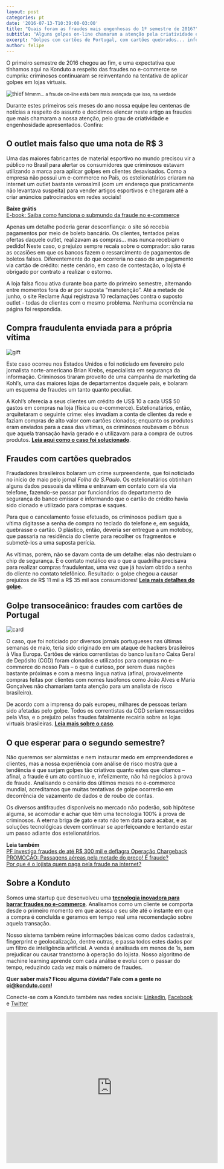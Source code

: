 ```yaml
---
layout: post
categories: pt
date: '2016-07-13-T10:39:00-03:00'
title: "Quais foram as fraudes mais engenhosas do 1º semestre de 2016?"
subtitle: "Alguns golpes on-line chamaram a atenção pela criatividade e audácia dos criminosos"
excerpt: "Golpes com cartões de Portugal, com cartões quebrados... infelizmente, temos que admitir: fraudadores foram criativos"
author: felipe
---
```


O primeiro semestre de 2016 chegou ao fim, e uma expectativa que tínhamos aqui na Konduto a respeito das fraudes no e-commerce se cumpriu: criminosos continuaram se reinventando na tentativa de aplicar golpes em lojas virtuais. 

![thief](/images/160713-thief.gif)
<small>Mmmm... a fraude on-line está bem mais avançada que isso, na verdade</small>

Durante estes primeiros seis meses do ano nossa equipe leu centenas de notícias a respeito do assunto e decidimos elencar neste artigo as fraudes que mais chamaram a nossa atenção, pelo grau de criatividade e engenhosidade apresentados. Confira:

## O outlet mais falso que uma nota de R$ 3

Uma das maiores fabricantes de material esportivo no mundo precisou vir a público no Brasil para alertar os consumidores que criminosos estavam utilizando a marca para aplicar golpes em clientes desavisados. Como a empresa não possui um e-commerce no País, os estelionatários criaram na internet um outlet bastante verossímil (com um endereço que praticamente não levantava suspeita) para vender artigos esportivos e chegaram até a criar anúncios patrocinados em redes sociais! 

**Baixe grátis**  
[E-book: Saiba como funciona o submundo da fraude no e-commerce](http://ebooks.konduto.com/submundo-da-fraude?utm_source=konduto&utm_medium=blog&utm_campaign=conteudo-top4)

Apenas um detalhe poderia gerar desconfiança: o site só recebia pagamentos por meio de boleto bancário. Os clientes, tentados pelas ofertas daquele outlet, realizavam as compras… mas nunca recebiam o pedido! Neste caso, o prejuízo sempre recaía sobre o comprador: são raras as ocasiões em que os bancos fazem o ressarcimento de pagamentos de boletos falsos. Diferentemente do que ocorreria no caso de um pagamento via cartão de crédito: neste cenário, em caso de contestação, o lojista é obrigado por contrato a realizar o estorno. 

A loja falsa ficou ativa durante boa parte do primeiro semestre, alternando entre momentos fora do ar por suposta “manutenção”. Até a metade de junho, o site Reclame Aqui registrava 10 reclamações contra o suposto outlet - todas de clientes com o mesmo problema. Nenhuma ocorrência na página foi respondida. 

## Compra fraudulenta enviada para a própria vítima

![gift](/images/160713-gift.png)

Este caso ocorreu nos Estados Unidos e foi noticiado em fevereiro pelo jornalista norte-americano Brian Krebs, especialista em segurança da informação. Criminosos tiraram proveito de uma campanha de marketing da Kohl’s, uma das maiores lojas de departamentos daquele país, e bolaram um esquema de fraudes um tanto quanto peculiar.

A Kohl’s oferecia a seus clientes um crédito de US$ 10 a cada US$ 50 gastos em compras na loja (física ou e-commerce). Estelionatários, então, arquitetaram o seguinte crime: eles invadiam a conta de clientes da rede e faziam compras de alto valor com cartões clonados; enquanto os produtos eram enviados para a casa das vítimas, os criminosos roubavam o bônus que aquela transação havia gerado e o utilizavam para a compra de outros produtos. **[Leia aqui como o caso foi solucionado](https://blog.konduto.com/pt/2016/02/fraude-bizarra-kohls-eua/?utm_source=konduto&utm_medium=blog&utm_campaign=conteudo-top4)**.

## Fraudes com cartões quebrados

Fraudadores brasileiros bolaram um crime surpreendente, que foi noticiado no início de maio pelo jornal *Folha de S.Paulo*. Os estelionatários obtinham alguns dados pessoais da vítima e entravam em contato com ela via telefone, fazendo-se passar por funcionários do departamento de segurança do banco emissor e informando que o cartão de crédito havia sido clonado e utilizado para compras e saques.

Para que o cancelamento fosse efetuado, os criminosos pediam que a vítima digitasse a senha de compra no teclado do telefone e, em seguida, quebrasse o cartão. O plástico, então, deveria ser entregue a um motoboy, que passaria na residência do cliente para recolher os fragmentos e submetê-los a uma suposta perícia.

As vítimas, porém, não se davam conta de um detalhe: elas não destruíam o chip de segurança. E o contato metálico era o que a quadrilha precisava para realizar compras fraudulentas, uma vez que já haviam obtido a senha do cliente no contato telefônico. Resultado: o golpe chegou a causar prejuízos de R$ 11 mil a R$ 35 mil aos consumidores! **[Leia mais detalhes do golpe](https://blog.konduto.com/pt/2016/05/golpe-hollywoodiano-cartoes-quebrados/?utm_source=konduto&utm_medium=blog&utm_campaign=conteudo-top4).**

## Golpe transoceânico: fraudes com cartões de Portugal

![card](/images/160530-cartao-grafismo.png)

O caso, que foi noticiado por diversos jornais portugueses nas últimas semanas de maio, teria sido originado em um ataque de hackers brasileiros à Visa Europa. Cartões de vários correntistas do banco lusitano Caixa Geral de Depósito (CGD) foram clonados e utilizados para compras no e-commerce do nosso País – o que é curioso, por serem duas nações bastante próximas e com a mesma língua nativa (afinal, provavelmente compras feitas por clientes com nomes lusófonos como João Alves e Maria Gonçalves não chamariam tanta atenção para um analista de risco brasileiro).

De acordo com a imprensa do país europeu, milhares de pessoas teriam sido afetadas pelo golpe. Todos os correntistas da CGD seriam ressarcidos pela Visa, e o prejuízo pelas fraudes fatalmente recairia sobre as lojas virtuais brasileiras. **[Leia mais sobre o caso](https://blog.konduto.com/pt/2016/05/golpe-cartoes-portugueses/?utm_source=konduto&utm_medium=blog&utm_campaign=conteudo-top4)**.

## O que esperar para o segundo semestre?

Não queremos ser alarmistas e nem instaurar medo em empreendedores e clientes, mas a nossa experiência com análise de risco mostra que a tendência é que surjam golpes tão criativos quanto estes que citamos – afinal, a fraude é um ato contínuo e, infelizmente, não há negócios à prova de fraude. Analisando o cenário dos últimos meses no e-commerce mundial, acreditamos que muitas tentativas de golpe ocorrerão em decorrência de vazamento de dados e de roubo de contas.

Os diversos antifraudes disponíveis no mercado não poderão, sob hipótese alguma, se acomodar e achar que têm uma tecnologia 100% à prova de criminosos. A eterna briga de gato e rato não tem data para acabar, e as soluções tecnológicas devem continuar se aperfeiçoando e tentando estar um passo adiante dos estelionatários. 

**Leia também**  
[PF investiga fraudes de até R$ 300 mil e deflagra Operação Chargeback](https://blog.konduto.com/pt/2016/05/operacao-chargeback-policia-federal/?utm_source=konduto&utm_medium=blog&utm_campaign=conteudo-wrd)  
[PROMOÇÃO: Passagens aéreas pela metade do preço! É fraude?](https://blog.konduto.com/pt/2016/06/fraudes-passagens-aereas/?utm_source=konduto&utm_medium=blog&utm_campaign=conteudo-wrd)  
[Por que é o lojista quem paga pela fraude na internet?](https://blog.konduto.com/pt/2016/05/por-que-o-lojista-deve-pagar-pelo-chargeback/?utm_source=konduto&utm_medium=blog&utm_campaign=conteudo-wrd)

## Sobre a Konduto 

Somos uma startup que desenvolveu uma **[tecnologia inovadora para barrar fraudes no e-commerce](http://konduto.com/?utm_source=konduto&utm_medium=blog&utm_campaign=conteudo)**. Analisamos como um cliente se comporta desde o primeiro momento em que acessa o seu site até o instante em que a compra é concluída e geramos em tempo real uma recomendação sobre aquela transação. 

Nosso sistema também reúne informações básicas como dados cadastrais, fingerprint e geolocalização, dentre outras, e passa todos estes dados por um filtro de inteligência artificial. A venda é analisada em menos de 1s, sem prejudicar ou causar transtorno à operação do lojista. Nosso algoritmo de machine learning aprende com cada análise e evolui com o passar do tempo, reduzindo cada vez mais o número de fraudes. 

**Quer saber mais? Ficou alguma dúvida? Fale com a gente no [oi@konduto.com](mailto:oi@konduto.com)!**	 

Conecte-se com a Konduto também nas redes sociais: [Linkedin](https://www.linkedin.com/company/konduto), [Facebook](https://www.facebook.com/konduto) e [Twitter](https://twitter.com/KondutoBR)  

<iframe src="https://www.facebook.com/plugins/video.php?href=https%3A%2F%2Fwww.facebook.com%2Fkonduto%2Fvideos%2F613187352119217%2F&show_text=1&width=560" width="560" height="400" style="border:none;overflow:hidden" scrolling="no" frameborder="0" allowTransparency="true"></iframe>

